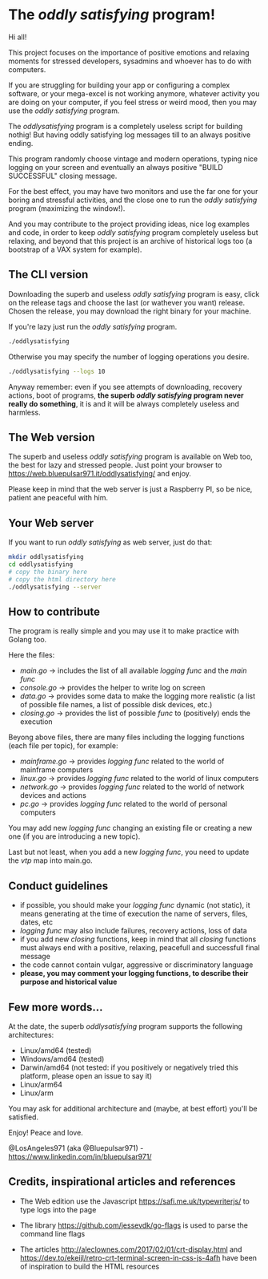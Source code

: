 # The _oddly satisfying_ program!

Hi all!

This project focuses on the importance of positive emotions and relaxing moments for stressed developers, sysadmins and whoever has to do with computers.

If you are struggling for building your app or configuring a complex software, or your mega-excel is not working anymore, whatever activity you are doing on your computer, if you feel stress or weird mood, then you may use the _oddly satisfying_ program.

The _oddlysatisfying_ program is a completely useless script for building nothig! But having oddly satisfying log messages till to an always positive ending.

This program randomly choose vintage and modern operations, typing nice logging on your screen and eventually an always positive "BUILD SUCCESSFUL" closing message.

For the best effect, you may have two monitors and use the far one for your boring and stressful activities, and the close one to run the _oddly satisfying_ program (maximizing the window!).

And you may contribute to the project providing ideas, nice log examples and code, in order to keep _oddly satisfying_ program completely useless but relaxing, and beyond that this project is an archive of historical logs too (a bootstrap of a VAX system for example).

## The CLI version

Downloading the superb and useless _oddly satisfying_ program is easy, click on the release tags and choose the last (or wathever you want) release.
Chosen the release, you may download the right binary for your machine.

If you're lazy just run the _oddly satisfying_ program.

```sh
./oddlysatisfying
```

Otherwise you may specify the number of logging operations you desire.

```sh
./oddlysatisfying --logs 10
```

Anyway remember: even if you see attempts of downloading, recovery actions, boot of programs, **the superb _oddly satisfying_ program never really do something**, it is and it will be always completely useless and harmless.

## The Web version

The superb and useless _oddly satisfying_ program is available on Web too, the best for lazy and stressed people.
Just point your browser to https://web.bluepulsar971.it/oddlysatisfying/ and enjoy.

Please keep in mind that the web server is just a Raspberry PI, so be nice, patient ane peaceful with him.

## Your Web server

If you want to run _oddly satisfying_ as web server, just do that:

```sh
mkdir oddlysatisfying
cd oddlysatisfying
# copy the binary here
# copy the html directory here
./oddlysatisfying --server
```

## How to contribute

The program is really simple and you may use it to make practice with Golang too.

Here the files: 

* _main.go_ -> includes the list of all available _logging func_ and the _main func_
* _console.go_ -> provides the helper to write log on screen
* _data.go_ -> provides some data to make the logging more realistic (a list of possible file names, a list of possible disk devices, etc.)
* _closing.go_ -> provides the list of possible _func_ to (positively) ends the execution

Beyong above files, there are many files including the logging functions (each file per topic), for example: 

* _mainframe.go_ -> provides _logging func_ related to the world of mainframe computers
* _linux.go_ -> provides _logging func_ related to the world of linux computers
* _network.go_ -> provides _logging func_ related to the world of network devices and actions
* _pc.go_ -> provides _logging func_ related to the world of personal computers

You may add new _logging func_ changing an existing file or creating a new one (if you are introducing a new topic).

Last but not least, when you add a new _logging func_, you need to update the _vtp_ map into main.go.

## Conduct guidelines

* if possible, you should make your _logging func_ dynamic (not static), it means generating at the time of execution the name of servers, files, dates, etc
* _logging func_ may also include failures, recovery actions, loss of data
* if you add new _closing_ functions, keep in mind that all _closing_ functions must always end with a positive, relaxing, peacefull and successfull final message
* the code cannot contain vulgar, aggressive or discriminatory language
* **please, you may comment your logging functions, to describe their purpose and historical value**

## Few more words...

At the date, the superb _oddlysatisfying_ program supports the following architectures:

* Linux/amd64 (tested)
* Windows/amd64 (tested)
* Darwin/amd64 (not tested: if you positively or negatively tried this platform, please open an issue to say it)
* Linux/arm64
* Linux/arm

You may ask for additional architecture and (maybe, at best effort) you'll be satisfied.

Enjoy!
Peace and love.

@LosAngeles971 (aka @Bluepulsar971) - https://www.linkedin.com/in/bluepulsar971/

## Credits, inspirational articles and references

* The Web edition use the Javascript https://safi.me.uk/typewriterjs/ to type logs into the page
* The library https://github.com/jessevdk/go-flags is used to parse the command line flags

* The articles http://aleclownes.com/2017/02/01/crt-display.html and https://dev.to/ekeijl/retro-crt-terminal-screen-in-css-js-4afh have been of inspiration to build the HTML resources
